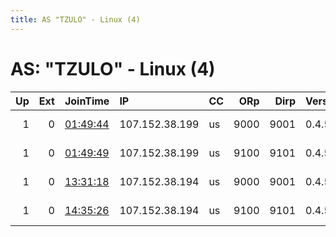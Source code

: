 ```yaml
---
title: AS "TZULO" - Linux (4)
---
```


# AS: "TZULO" - Linux (4)

|   Up |   Ext | JoinTime                                                                                            | IP             | CC   |   ORp |   Dirp | Version   | Contact                 | Nickname       |   eFamMembers |
|-----:|------:|:----------------------------------------------------------------------------------------------------|:---------------|:-----|------:|-------:|:----------|:------------------------|:---------------|--------------:|
|    1 |     0 | [01:49:44](https://metrics.torproject.org/rs.html#details/90405E7A8748B43C89E30BF3BAE3E6525232AA35) | 107.152.38.199 | us   |  9000 |   9001 | 0.4.5.10  | ContactInfo email:abuse | StormyCloudInc |            26 |
|    1 |     0 | [01:49:49](https://metrics.torproject.org/rs.html#details/3CD0B966DD4814B15A898897D9A5DEEE54E8FDB2) | 107.152.38.199 | us   |  9100 |   9101 | 0.4.5.10  | ContactInfo email:abuse | StormyCloudInc |            26 |
|    1 |     0 | [13:31:18](https://metrics.torproject.org/rs.html#details/0FE6083A5FDBEBECA24B2A6B66F0CB92DD054A67) | 107.152.38.194 | us   |  9000 |   9001 | 0.4.5.10  | ContactInfo email:abuse | StormyCloudInc |            26 |
|    1 |     0 | [14:35:26](https://metrics.torproject.org/rs.html#details/7BA498E6463B544694D863012CF4F85A94277695) | 107.152.38.194 | us   |  9100 |   9101 | 0.4.5.10  | ContactInfo email:abuse | StormyCloudInc |            26 |
